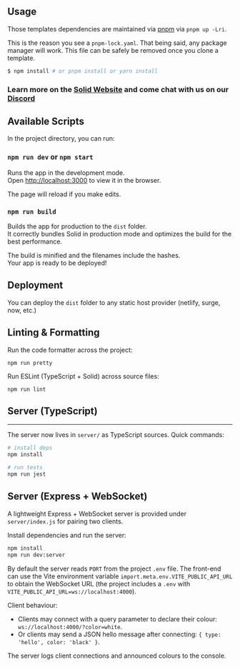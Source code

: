 ## Usage

Those templates dependencies are maintained via [pnpm](https://pnpm.io) via `pnpm up -Lri`.

This is the reason you see a `pnpm-lock.yaml`. That being said, any package manager will work. This file can be safely be removed once you clone a template.

```bash
$ npm install # or pnpm install or yarn install
```

### Learn more on the [Solid Website](https://solidjs.com) and come chat with us on our [Discord](https://discord.com/invite/solidjs)

## Available Scripts

In the project directory, you can run:

### `npm run dev` or `npm start`

Runs the app in the development mode.<br>
Open [http://localhost:3000](http://localhost:3000) to view it in the browser.

The page will reload if you make edits.<br>

### `npm run build`

Builds the app for production to the `dist` folder.<br>
It correctly bundles Solid in production mode and optimizes the build for the best performance.

The build is minified and the filenames include the hashes.<br>
Your app is ready to be deployed!

## Deployment

You can deploy the `dist` folder to any static host provider (netlify, surge, now, etc.)

## Linting & Formatting

Run the code formatter across the project:

```
npm run pretty
```

Run ESLint (TypeScript + Solid) across source files:

```
npm run lint
```

## Server (TypeScript)

---

The server now lives in `server/` as TypeScript sources. Quick commands:

```bash
# install deps
npm install

# run tests
npm run jest
```

## Server (Express + WebSocket)

A lightweight Express + WebSocket server is provided under `server/index.js` for pairing two clients.

Install dependencies and run the server:

```bash
npm install
npm run dev:server
```

By default the server reads `PORT` from the project `.env` file. The front-end can use the Vite environment variable `import.meta.env.VITE_PUBLIC_API_URL` to obtain the WebSocket URL (the project includes a `.env` with `VITE_PUBLIC_API_URL=ws://localhost:4000`).

Client behaviour:

- Clients may connect with a query parameter to declare their colour: `ws://localhost:4000/?color=white`.
- Or clients may send a JSON hello message after connecting: `{ type: 'hello', color: 'black' }`.

The server logs client connections and announced colours to the console.
